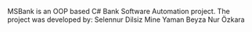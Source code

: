 
MSBank is an OOP based C# Bank Software Automation project.
The project was developed by:
  Selennur Dilsiz
  Mine Yaman
  Beyza Nur Özkara
